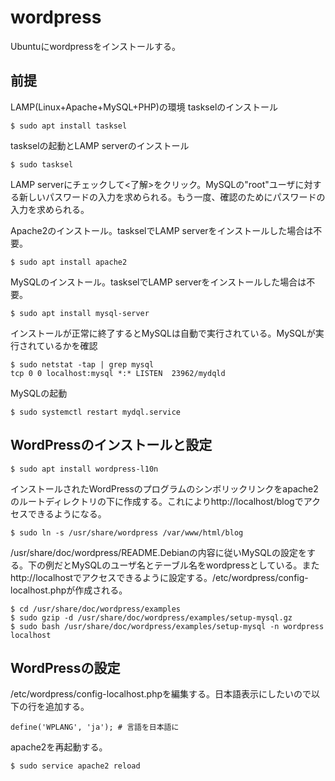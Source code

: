 # wordpress
Ubuntuにwordpressをインストールする。

## 前提
LAMP(Linux+Apache+MySQL+PHP)の環境
taskselのインストール
```
$ sudo apt install tasksel
```
taskselの起動とLAMP serverのインストール
```
$ sudo tasksel
```
LAMP serverにチェックして<了解>をクリック。MySQLの"root"ユーザに対する新しいパスワードの入力を求められる。もう一度、確認のためにパスワードの入力を求められる。

Apache2のインストール。taskselでLAMP serverをインストールした場合は不要。
```
$ sudo apt install apache2
```
MySQLのインストール。taskselでLAMP serverをインストールした場合は不要。
```
$ sudo apt install mysql-server
```
インストールが正常に終了するとMySQLは自動で実行されている。MySQLが実行されているかを確認
```
$ sudo netstat -tap | grep mysql
tcp 0 0 localhost:mysql *:* LISTEN  23962/mydqld
```
MySQLの起動
```
$ sudo systemctl restart mydql.service
```

## WordPressのインストールと設定
```
$ sudo apt install wordpress-l10n
```
インストールされたWordPressのプログラムのシンボリックリンクをapache2のルートディレクトリの下に作成する。これによりhttp://localhost/blogでアクセスできるようになる。
```
$ sudo ln -s /usr/share/wordpress /var/www/html/blog
```
/usr/share/doc/wordpress/README.Debianの内容に従いMySQLの設定をする。下の例だとMySQLのユーザ名とテーブル名をwordpressとしている。またhttp://localhostでアクセスできるように設定する。/etc/wordpress/config-localhost.phpが作成される。
```
$ cd /usr/share/doc/wordpress/examples
$ sudo gzip -d /usr/share/doc/wordpress/examples/setup-mysql.gz
$ sudo bash /usr/share/doc/wordpress/examples/setup-mysql -n wordpress localhost
```
## WordPressの設定
/etc/wordpress/config-localhost.phpを編集する。日本語表示にしたいので以下の行を追加する。
```
define('WPLANG', 'ja'); # 言語を日本語に
```
apache2を再起動する。
```
$ sudo service apache2 reload
```
